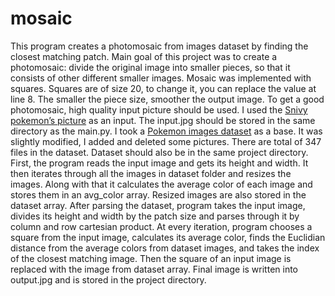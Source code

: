 # mosaic
This program creates a photomosaic from images dataset by finding the closest matching patch.
Main goal of this project was to create a photomosaic: divide the original image into smaller pieces, so that it consists of other different smaller images. Mosaic was implemented with squares. Squares are of size 20, to change it, you can replace the value at line 8. The smaller the piece size, smoother the output image.
To get a good photomosaic, high quality input picture should be used. I used the [Snivy pokemon’s picture](https://wall.alphacoders.com/tag/4k-snivy-%28pokemon%29-wallpapers?lang=Dutch) as an input. The input.jpg should be stored in the same directory as the main.py. I took a [Pokemon images dataset](https://www.kaggle.com/datasets/sachsene/pokemons) as a base. It was slightly modified, I added and deleted some pictures. There are total of 347 files in the dataset. Dataset should also be in the same project directory.
First, the program reads the input image and gets its height and width. It then iterates through all the images in dataset folder and resizes the images. Along with that it calculates the average color of each image and stores them in an avg_color array. Resized images are also stored in the dataset array.
After parsing the dataset, program takes the input image, divides its height and width by the patch size and parses through it by column and row cartesian product. At every iteration, program chooses a square from the input image, calculates its average color, finds the Euclidian distance from the average colors from dataset images, and takes the index of the closest matching image. Then the square of an input image is replaced with the image from dataset array.
Final image is written into output.jpg and is stored in the project directory.
